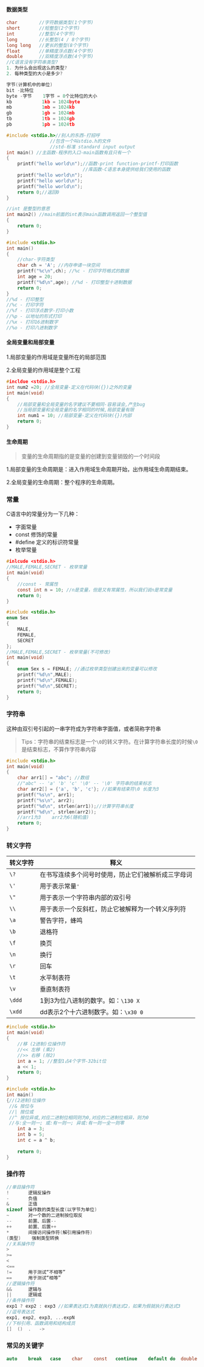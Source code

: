 #### 数据类型

```c
char		//字符数据类型(1个字节)
short		//短整型(2个字节)
int			//整型(4个字节)
long		//长整型(4 / 8个字节)
long long	//更长的整型(8个字节)
float		//单精度浮点数(4个字节)
double		//双精度浮点数(4个字节)
//C语言没有字符串类型?
1. 为什么会出现这么的类型?
2. 每种类型的大小是多少?
```

```c
字节(计算机中的单位)
bit -比特位
byte -字节	1字节 = 8个比特位的大小
kb			 1kb = 1024byte
mb			 1mb = 1024kb
gb			 1gb = 1024mb
tb			 1tb = 1024gb
pb			 1pb = 1024tb
```



```c
#include <stdio.h>//别人的东西-打招呼
                //包含一个叫stdio.h的文件
                //std-标准 standard input output
int main() //主函数-程序的入口-main函数有且只有一个
{
    printf("hello world\n");//函数-print function-printf-打印函数
                            //库函数-C语言本身提供给我们使用的函数
    printf("hello world\n");
    printf("hello world\n");
    printf("hello world\n");
    return 0;//返回0
}

//int 是整型的意思
int main2() //main前面的int表示main函数调用返回一个整型值
{
    return 0;
}
```





```c
#include <stdio.h>
int main()
{
    //char-字符类型
    char ch = 'A'; //内存申请一块空间
    printf("%c\n",ch); //%c - 打印字符格式的数据
    int age = 20;
    printf("%d\n",age); //%d - 打印整型十进制数据
    return 0;
}
//%d - 打印整型
//%c - 打印字符
//%f - 打印浮点数字-打印小数
//%p - 以地址的形式打印
//%x - 打印16进制数字
//%o - 打印八进制数字
```



#### 全局变量和局部变量

1.局部变量的作用域是变量所在的局部范围

2.全局变量的作用域是整个工程

```c
#incldue <stdio.h>
int num2 =20; //全局变量-定义在代码块({})之外的变量
int main(void)
{
    //局部变量和全局变量的名字建议不要相同-容易误会,产生bug
    //当局部变量和全局变量的名字相同的时候,局部变量有限
    int num1 = 10; //局部变量-定义在代码块({})内部
    return 0;
}
```

#### 生命周期

> 变量的生命周期指的是变量的创建到变量销毁的一个时间段

1.局部变量的生命周期是：进入作用域生命周期开始，出作用域生命周期结束。

2.全局变量的生命周期：整个程序的生命周期。

### 常量

C语言中的常量分为一下几种：

- 字面常量
- const 修饰的常量
- #define 定义的标识符常量
- 枚举常量

```c
#inlcude <stdio.h>
//MALE,FEMALE,SECRET - 枚举常量
int main(void)
{
    //const - 常属性
    const int n = 10; //n是变量，但是又有常属性，所以我们说n是常变量
    return 0;
}
```

```c
#include <stdio.h>
enum Sex
{
    MALE,
    FEMALE,
    SECRET
};
//MALE,FEMALE,SECRET - 枚举常量(不可修改)
int main(void)
{
    enum Sex s = FEMALE; //通过枚举类型创建出来的变量可以修改
    printf("%d\n",MALE);
    printf("%d\n",FEMALE);
    printf("%d\n",SECRET);
    return 0;
}
```

### 字符串

这种由双引号引起的一串字符成为字符串字面值，或者简称字符串

> Tips：字符串的结束标志是一个`\0`的转义字符。在计算字符串长度的时候`\0`是结束标志，不算作字符串内容

```c
#include <stdio.h>
int main(void)
{
    char arr1[] = "abc"; //数组
    //"abc" -- 'a' 'b' 'c' '\0' -- '\0' 字符串的结束标志
    char arr2[] = {'a', 'b', 'c'}; //如果有结束符\0 长度为3
    printf("%s\n", arr1);
    printf("%s\n", arr2);
    printf("%d\n", strlen(arr1));//计算字符串长度
    printf("%d\n", strlen(arr2));
    //arr1为3	arr2为6(随机值)
    return 0;
}
```

### 转义字符

| 转义字符 | 释义                                               |
| -------- | -------------------------------------------------- |
| `\?`     | 在书写连续多个问号时使用，防止它们被解析成三字母词 |
| `\'`     | 用于表示常量`'`                                    |
| `\"`     | 用于表示一个字符串内部的双引号                     |
| `\\`     | 用于表示一个反斜杠，防止它被解释为一个转义序列符   |
| `\a`     | 警告字符，蜂鸣                                     |
| `\b`     | 退格符                                             |
| `\f`     | 换页                                               |
| `\n`     | 换行                                               |
| `\r`     | 回车                                               |
| `\t`     | 水平制表符                                         |
| `\v`     | 垂直制表符                                         |
| `\ddd`   | 1到3为位八进制的数字。如：`\130 X`                 |
| `\xdd`   | dd表示2个十六进制数字。如：`\x30 0`                |

```c
#include <stdio.h>
int main(void)
{
    //移 (2进制)位操作符
    //<< 左移 (乘2)
    //>> 右移 (除2)
    int a = 1; //整型1占4个字节-32bit位
    a << 1;
    return 0;
}
```

```c
#include <stdio.h>
int main()
{//(2进制)位操作
 //& 按位与
 //| 按位或
 //^ 按位异或,对应二进制位相同则为0,对应的二进制位相异，则为0
 //与:全一则一; 或:有一则一; 异或:有一则一全一则零
    int a = 3;
    int b = 5;
    int c = a ^ b;
    
    return 0;
}
```

### 操作符

```c
//单目操作符
!		逻辑反操作
-		负值
&		正值
sizeof	操作数的类型长度(以字节为单位)
~		对一个数的二进制按位取反
--		前置、后置--
++		前置、后置++
*		间接访问操作符(解引用操作符)
(类型)	强制类型转换
//关系操作符
>
>=
<
<==
!=		用于测试“不相等”
==		用于测试“相等”
//逻辑操作符
&&		逻辑与
||		逻辑或
//条件操作符
exp1 ? exp2 : exp3 //如果表达式1为真就执行表达式2，如果为假就执行表达式3
//逗号表达式
exp1, exp2, exp3, ...expN
//下标引用、函数调用和结构成员
[]	()	.	->
```

### 常见的关键字

```c
auto	break	case	char	const	continue	default	do	double	else	enum	extern	for		goto	if		int		long	register	return	short	sizeof	static	struct	switch	typedef	union	unsigned	void	volatile	while  
```

